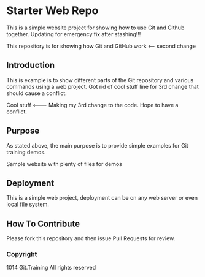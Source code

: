 # Starter Web Repo

This is a simple website  project for showing how to use Git and Github together.
Updating for emergency fix after stashing!!!

This repository is for showing how Git and GitHub work  <-- second change

## Introduction
This is example is to show different parts of the Git repository and various commands using a web project.   Got rid of cool stuff line for 3rd change that should cause a conflict. 


Cool stuff  <--- Making my 3rd change to the code.  Hope to have a conflict. 

## Purpose

As stated above, the main purpose is to provide simple examples for Git training demos. 

Sample website with plenty of files for demos


## Deployment
This is a simple web project, deployment can be on any web server or even local file system. 

## How To Contribute
 Please fork this repository and then issue Pull Requests for review. 

### Copyright
1014 Git.Training All rights reserved 
